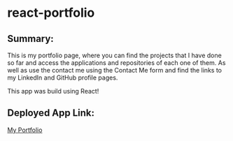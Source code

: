 # react-portfolio

## Summary:

This is my portfolio page, where you can find the projects that I have done so far and access the applications and repositories of each one of them. As well as use the contact me using the Contact Me form and find the links to my LinkedIn and GitHub profile pages.

This app was build using React!

## Deployed App Link:

[My Portfolio]()
